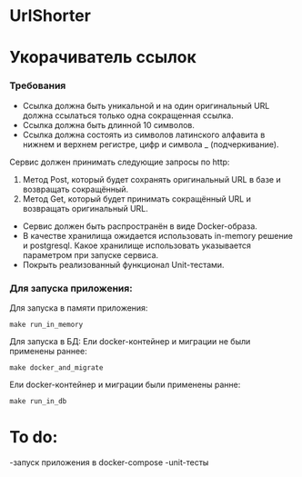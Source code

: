 # UrlShorter
# Укорачиватель ссылок

### Требования

- Ссылка должна быть уникальной и на один оригинальный URL должна ссылаться только одна сокращенная ссылка.
- Ссылка должна быть длинной 10 символов.
- Ссылка должна состоять из символов латинского алфавита в нижнем и верхнем регистре, цифр и символа _ (подчеркивание).

Сервис должен принимать следующие запросы по http:
1. Метод Post, который будет сохранять оригинальный URL в базе и возвращать сокращённый.
2. Метод Get, который будет принимать сокращённый URL и возвращать оригинальный URL.

- Сервис должен быть распространён в виде Docker-образа.
- В качестве хранилища ожидается использовать in-memory решение и postgresql. Какое хранилище использовать указывается параметром при запуске сервиса.
- Покрыть реализованный функционал Unit-тестами.

### Для запуска приложения:

Для запуска в памяти приложения:

```
make run_in_memory
```

Для запуска в БД:
Ели docker-контейнер и миграции не были применены раннее:

```
make docker_and_migrate
```

Ели docker-контейнер и миграции были применены ранне:

```
make run_in_db
```



# To do:
-запуск приложения в docker-compose
-unit-тесты
